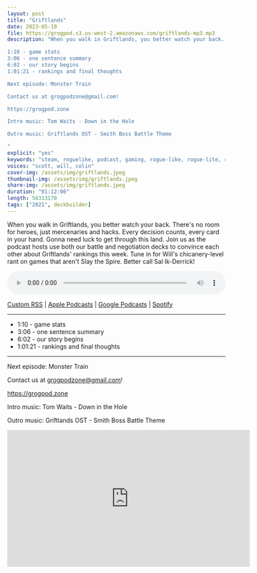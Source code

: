 ```yaml
---
layout: post
title: "Griftlands"
date: 2023-05-10
file: https://grogpod.s3.us-west-2.amazonaws.com/griftlands-mp3.mp3
description: "When you walk in Griftlands, you better watch your back. There's no room for heroes, just mercenaries and hacks. Every decision counts, every card in your hand. Gonna need luck to get through this land. Join us as the podcast hosts use both our battle and negotiation decks to convince each other about Griftlands' rankings this week. Tune in for Will's chicanery-level rant on games that aren't Slay the Spire. Better call Sal Ik-Derrick! 

1:10 - game stats
3:06 - one sentence summary
6:02 - our story begins
1:01:21 - rankings and final thoughts

Next episode: Monster Train

Contact us at grogpodzone@gmail.com!

https://grogpod.zone

Intro music: Tom Waits - Down in the Hole

Outro music: Griftlands OST - Smith Boss Battle Theme

"
explicit: "yes" 
keywords: "steam, roguelike, podcast, gaming, rogue-like, rogue-lite, roguelite"
voices: "scott, will, colin"
cover-img: /assets/img/griftlands.jpeg
thumbnail-img: /assets/img/griftlands.jpeg
share-img: /assets/img/griftlands.jpeg
duration: "01:12:06"
length: 56313170 
tags: ["2021", deckbuilder]
---
```

When you walk in Griftlands, you better watch your back. There's no room for heroes, just mercenaries and hacks. Every decision counts, every card in your hand. Gonna need luck to get through this land. Join us as the podcast hosts use both our battle and negotiation decks to convince each other about Griftlands' rankings this week. Tune in for Will's chicanery-level rant on games that aren't Slay the Spire. Better call Sal Ik-Derrick! 

<div class="container">
  <audio controls style="width: 100%;">
    <source src="https://grogpod.s3.us-west-2.amazonaws.com/griftlands-mp3.mp3" type="audio/mpeg">
  </audio>
</div>

[Custom RSS](https://grogpod.zone/feed.xml) | [Apple Podcasts](https://podcasts.apple.com/us/podcast/grogpod/id1650474911) | [Google Podcasts](https://podcasts.google.com/feed/aHR0cHM6Ly9ncm9ncG9kLnpvbmUvZmVlZC54bWw) | [Spotify](https://open.spotify.com/show/655SEhPUWIC77oO3hILe0b)

---

* 1:10 - game stats
* 3:06 - one sentence summary
* 6:02 - our story begins
* 1:01:21 - rankings and final thoughts

---

Next episode: Monster Train

Contact us at grogpodzone@gmail.com!

https://grogpod.zone

Intro music: Tom Waits - Down in the Hole

Outro music: Griftlands OST - Smith Boss Battle Theme


<div class="embed-responsive embed-responsive-16by9">
<iframe width="560" height="315" src="https://www.youtube.com/embed/UcpD4VwPVgY" title="YouTube video player" frameborder="0" allow="accelerometer; autoplay; clipboard-write; encrypted-media; gyroscope; picture-in-picture" allowfullscreen></iframe>
</div>
